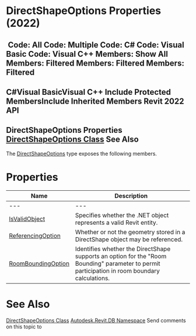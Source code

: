 # DirectShapeOptions Properties (2022)

﻿
 Code: All Code: Multiple Code: C# Code: Visual Basic Code: Visual C++  Members: Show All Members: Filtered Members: Filtered Members: Filtered   
---  
C#Visual BasicVisual C++
Include Protected MembersInclude Inherited Members
Revit 2022 API  
---  
DirectShapeOptions Properties  
[DirectShapeOptions Class](be2135fc-6e44-0557-3fed-c91306ec2084.md "DirectShapeOptions Class") See Also  
---  
The [DirectShapeOptions](be2135fc-6e44-0557-3fed-c91306ec2084.md "DirectShapeOptions Class") type exposes the following members.
# Properties
| Name | Description |
| --- | --- |
| --- | --- | --- |
| [IsValidObject](e9dceaa3-878e-f221-ff43-66e6cf17a119.md "IsValidObject Property") | Specifies whether the .NET object represents a valid Revit entity. |
| [ReferencingOption](623482d5-61b3-9477-343c-42c8cf3649f8.md "ReferencingOption Property") | Whether or not the geometry stored in a DirectShape object may be referenced. |
| [RoomBoundingOption](043a8376-b220-33b1-2707-c3eac7ccd2e3.md "RoomBoundingOption Property") | Identifies whether the DirectShape supports an option for the "Room Bounding" parameter to permit participation in room boundary calculations. |

# See Also
[DirectShapeOptions Class](be2135fc-6e44-0557-3fed-c91306ec2084.md "DirectShapeOptions Class")
[Autodesk.Revit.DB Namespace](87546ba7-461b-c646-cbb1-2cb8f5bff8b2.md "Autodesk.Revit.DB Namespace")
Send comments on this topic to 